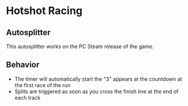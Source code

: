 # Hotshot Racing

## Autosplitter
This autosplitter works on the PC Steam release of the game.

## Behavior
* The timer will automatically start the "3" appears at the countdown at the first race of the run
* Splits are triggered as soon as you cross the finish line at the end of each track